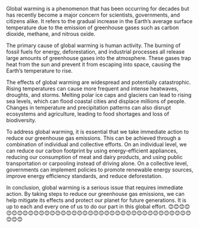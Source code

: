 

Global warming is a phenomenon that has been occurring for decades but has recently become a major concern for scientists, governments, and citizens alike. It refers to the gradual increase in the Earth’s average surface temperature due to the emission of greenhouse gases such as carbon dioxide, methane, and nitrous oxide.

The primary cause of global warming is human activity. The burning of fossil fuels for energy, deforestation, and industrial processes all release large amounts of greenhouse gases into the atmosphere. These gases trap heat from the sun and prevent it from escaping into space, causing the Earth’s temperature to rise.

The effects of global warming are widespread and potentially catastrophic. Rising temperatures can cause more frequent and intense heatwaves, droughts, and storms. Melting polar ice caps and glaciers can lead to rising sea levels, which can flood coastal cities and displace millions of people. Changes in temperature and precipitation patterns can also disrupt ecosystems and agriculture, leading to food shortages and loss of biodiversity.

To address global warming, it is essential that we take immediate action to reduce our greenhouse gas emissions. This can be achieved through a combination of individual and collective efforts. On an individual level, we can reduce our carbon footprint by using energy-efficient appliances, reducing our consumption of meat and dairy products, and using public transportation or carpooling instead of driving alone. On a collective level, governments can implement policies to promote renewable energy sources, improve energy efficiency standards, and reduce deforestation.

In conclusion, global warming is a serious issue that requires immediate action. By taking steps to reduce our greenhouse gas emissions, we can help mitigate its effects and protect our planet for future generations. It is up to each and every one of us to do our part in this global effort.
😊😊😊😊😊😊😊😊😊😊😊😊😊😊😊😊😊😊😊😊😊😊😊😊😊😊😊😊😊😊😊😊😊😊😊😊😊😊😊😊😊
